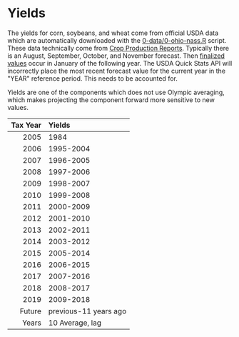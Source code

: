 # Yields

The yields for corn, soybeans, and wheat come from official USDA data which are automatically downloaded with the [0-data/0-ohio-nass.R](0-data/0-ohio-nass.R) script. These data technically come from [Crop Production Reports](https://usda.mannlib.cornell.edu/MannUsda/viewDocumentInfo.do?documentID=1046). Typically there is an August, September, October, and November forecast. Then [finalized values](https://usda.mannlib.cornell.edu/MannUsda/viewDocumentInfo.do?documentID=1047) occur in January of the following year. The USDA Quick Stats API will incorrectly place the most recent forecast value for the current year in the "YEAR" reference period. This needs to be accounted for.

Yields are one of the components which does not use Olympic averaging, which makes projecting the component forward more sensitive to new values.

| Tax Year|Yields    |
|--------:|:---------|
|     2005|1984      |
|     2006|1995-2004 |
|     2007|1996-2005 |
|     2008|1997-2006 |
|     2009|1998-2007 |
|     2010|1999-2008 |
|     2011|2000-2009 |
|     2012|2001-2010 |
|     2013|2002-2011 |
|     2014|2003-2012 |
|     2015|2005-2014 |
|     2016|2006-2015 |
|     2017|2007-2016 |
|     2018|2008-2017 |
|     2019|2009-2018 |
|   Future|previous-11 years ago |
|    Years|10 Average, lag |
